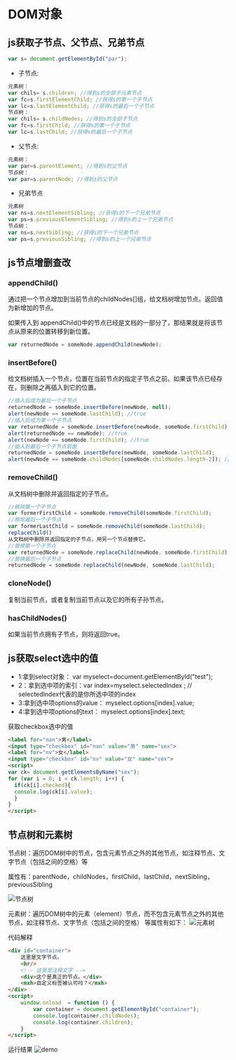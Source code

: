 # DOM对象

## js获取子节点、父节点、兄弟节点

```javascript
var s= document.getElementById("par");
```

- 子节点:

```javascript
元素树：
var chils= s.children; //得到s的全部子元素节点
var fc=s.firstElementChild; //获得s的第一个子节点
var lc=s.lastElementChild; //获得s的最后一个子节点
节点树：
var chils= s.childNodes; //得到s的全部子节点
var fc=s.firstChild; //获得s的第一个子节点
var lc=s.lastChild; //获得s的最后一个子节点
```

- 父节点:

```javascript
元素树：
var par=s.parentElement; //得到s的父节点
节点树：
var par=s.parentNode; //得到s的父节点
```

- 兄弟节点

```javascript
元素树
var ns=s.nextElementSibling; //获得s的下一个兄弟节点
var ps=s.previousElementSibling; //得到s的上一个兄弟节点
节点树：
var ns=s.nextSibling; //获得s的下一个兄弟节点
var ps=s.previousSibling; //得到s的上一个兄弟节点
```


## js节点增删查改

### appendChild()
通过把一个节点增加到当前节点的childNodes[]组，给文档树增加节点。返回值为新增加的节点。


如果传入到 appendChild()中的节点已经是文档的一部分了，那结果就是将该节点从原来的位置转移到新位置。

```javascript
var returnedNode = someNode.appendChild(newNode);
```

### insertBefore()
给文档树插入一个节点，位置在当前节点的指定子节点之前。如果该节点已经存在，则删除之再插入到它的位置。

```javascript
//插入后成为最后一个子节点
returnedNode = someNode.insertBefore(newNode, null);
alert(newNode == someNode.lastChild); //true
//插入后成为第一个子节点
var returnedNode = someNode.insertBefore(newNode, someNode.firstChild);
alert(returnedNode == newNode); //true
alert(newNode == someNode.firstChild); //true
//插入到最后一个子节点前面
returnedNode = someNode.insertBefore(newNode, someNode.lastChild);
alert(newNode == someNode.childNodes[someNode.childNodes.length-2]); //true
```

### removeChild()

从文档树中删除并返回指定的子节点。
```javascript
//移除第一个子节点
var formerFirstChild = someNode.removeChild(someNode.firstChild);
//移除最后一个子节点
var formerLastChild = someNode.removeChild(someNode.lastChild);
replaceChild()
从文档树中删除并返回指定的子节点，用另一个节点替换它。
//替换第一个子节点
var returnedNode = someNode.replaceChild(newNode, someNode.firstChild);
//替换最后一个子节点
returnedNode = someNode.replaceChild(newNode, someNode.lastChild);
```

### cloneNode()

复制当前节点，或者复制当前节点以及它的所有子孙节点。


### hasChildNodes()

如果当前节点拥有子节点，则将返回true。


## js获取select选中的值
  - 1:拿到select对象： var myselect=document.getElementById("test");
  - 2：拿到选中项的索引：var index=myselect.selectedIndex ; // selectedIndex代表的是你所选中项的index
  - 3:拿到选中项options的value： myselect.options[index].value;
  - 4:拿到选中项options的text： myselect.options[index].text;

获取checkbox选中的值
```html
<label for="nan">男</label>
<input type="checkbox" id="nan" value="男" name="sex">
<label for="nv">女</label>
<input type="checkbox" id="nv" value="女" name="sex">
<script>
var ck= document.getElementsByName("sex");
for (var i = 0; i < ck.length; i++) {
  if(ck[i].checked){
  console.log(ck[i].value);
  }
}
</script>
```

## 节点树和元素树


节点树：遍历DOM树中的节点，包含元素节点之外的其他节点，如注释节点、文字节点（包括之间的空格）等


属性有：parentNode，childNodes，firstChild，lastChild，nextSibling，previousSibling

![节点树](https://myblog-images1.oss-cn-beijing.aliyuncs.com/images/js-guide/05.png)

元素树：遍历DOM树中的元素（element）节点，而不包含元素节点之外的其他节点，如注释节点、文字节点（包括之间的空格） 等属性有如下：
![元素树](https://myblog-images1.oss-cn-beijing.aliyuncs.com/images/js-guide/06.png)


代码解释
```html
<div id="container">    
	这里是文字节点。    
	<br/>    
	<!-- 这里是注释文字 -->    
	<div>这个是真正的节点。</div>    
	<mxh>自定义标签被认可吗？</mxh>
</div>
<script>
	window.onload  = function () {
	    var container = document.getElementById("container");
	    console.log(container.childNodes);
	    console.log(container.children);
	}
</script>
```
运行结果
![demo](https://myblog-images1.oss-cn-beijing.aliyuncs.com/images/js-guide/07.png)
